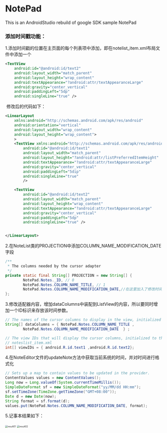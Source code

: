 # NotePad
This is an AndroidStudio rebuild of google SDK sample NotePad

### **添加时间戳功能：**

1.添加时间戳的位置在主页面的每个列表项中添加，即在notelist_item.xml布局文件中添加一个

```xml
<TextView
    android:id="@android:id/text2"
    android:layout_width="match_parent"
    android:layout_height="wrap_content"
    android:textAppearance="?android:attr/textAppearanceLarge"
    android:gravity="center_vertical"
    android:paddingLeft="5dp"
    android:singleLine="true" />
```

​	修改后的代码如下：

```xml
<LinearLayout
    xmlns:android="http://schemas.android.com/apk/res/android"
    android:orientation="vertical"
    android:layout_width="wrap_content"
    android:layout_height="wrap_content">
    >
    <TextView xmlns:android="http://schemas.android.com/apk/res/android"
        android:id="@android:id/text1"
        android:layout_width="match_parent"
        android:layout_height="?android:attr/listPreferredItemHeight"
        android:textAppearance="?android:attr/textAppearanceLarge"
        android:gravity="center_vertical"
        android:paddingLeft="5dip"
        android:singleLine="true"
        />

    <TextView
        android:id="@android:id/text2"
        android:layout_width="match_parent"
        android:layout_height="wrap_content"
        android:textAppearance="?android:attr/textAppearanceLarge"
        android:gravity="center_vertical"
        android:paddingLeft="5dp"
        android:singleLine="true" />


</LinearLayout>
```



2.在NoteList类的PROJECTION中添加COLUMN_NAME_MODIFICATION_DATE字段

```java
/**
 * The columns needed by the cursor adapter
 */
private static final String[] PROJECTION = new String[] {
        NotePad.Notes._ID, // 0
        NotePad.Notes.COLUMN_NAME_TITLE, // 1
        NotePad.Notes.COLUMN_NAME_MODIFICATION_DATE,//在这里加入了修改时间的显示
};
```



3.修改适配器内容，增加dataColumns中装配到ListView的内容，所以要同时增加一个ID标识来存放该时间参数。

```java
// The names of the cursor columns to display in the view, initialized to the title column
String[] dataColumns = { NotePad.Notes.COLUMN_NAME_TITLE ,
        NotePad.Notes.COLUMN_NAME_MODIFICATION_DATE  } ;

// The view IDs that will display the cursor columns, initialized to the TextView in
// noteslist_item.xml
int[] viewIDs = { android.R.id.text1 ,android.R.id.text2};
```



4.在NoteEditor文件的updateNote方法中获取当前系统的时间，并对时间进行格式化

```java
// Sets up a map to contain values to be updated in the provider.
ContentValues values = new ContentValues();
Long now = Long.valueOf(System.currentTimeMillis());
SimpleDateFormat sf = new SimpleDateFormat("yy/MM/dd HH:mm");
sf.setTimeZone(TimeZone.getTimeZone("GMT+08:00"));
Date d = new Date(now);
String format = sf.format(d);
values.put(NotePad.Notes.COLUMN_NAME_MODIFICATION_DATE, format);
```



5.记事本结果如下：

<img src="D:\Android\NotePad-master\result_screenshot\result01.png" alt="result01" style="zoom:50%;" />

<img src="D:\Android\NotePad-master\result_screenshot\result02.png" alt="result02" style="zoom:50%;" />